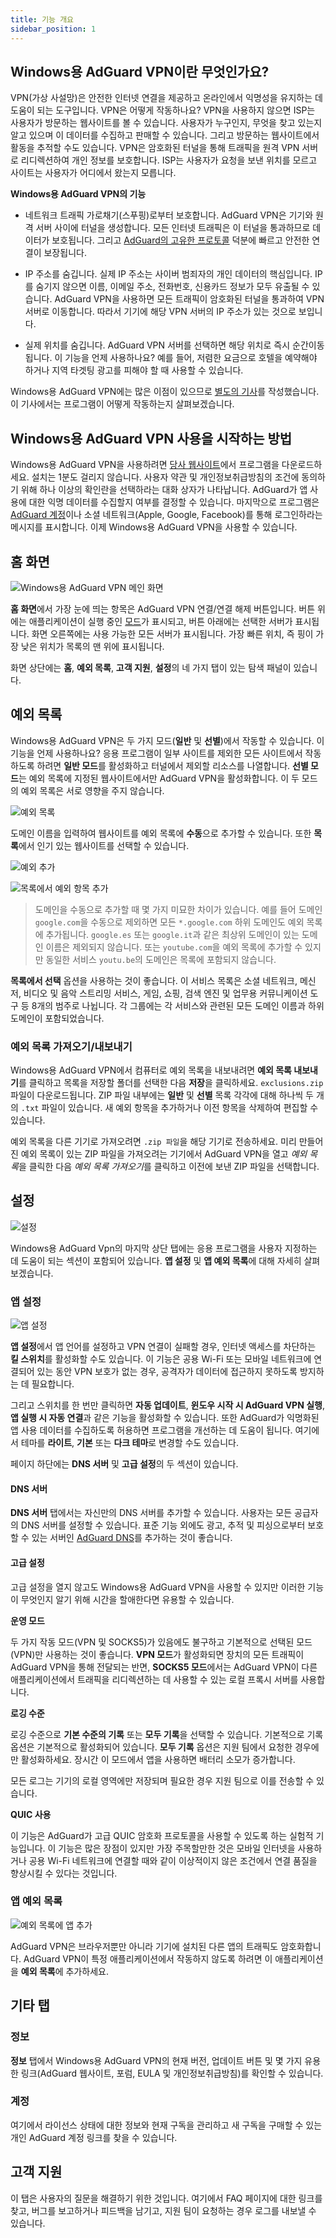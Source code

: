 ```yaml
---
title: 기능 개요
sidebar_position: 1
---
```


## Windows용 AdGuard VPN이란 무엇인가요?

VPN(가상 사설망)은 안전한 인터넷 연결을 제공하고 온라인에서 익명성을 유지하는 데 도움이 되는 도구입니다. VPN은 어떻게 작동하나요? VPN을 사용하지 않으면 ISP는 사용자가 방문하는 웹사이트를 볼 수 있습니다. 사용자가 누구인지, 무엇을 찾고 있는지 알고 있으며 이 데이터를 수집하고 판매할 수 있습니다. 그리고 방문하는 웹사이트에서 활동을 추적할 수도 있습니다. VPN은 암호화된 터널을 통해 트래픽을 원격 VPN 서버로 리디렉션하여 개인 정보를 보호합니다. ISP는 사용자가 요청을 보낸 위치를 모르고 사이트는 사용자가 어디에서 왔는지 모릅니다.

**Windows용 AdGuard VPN의 기능**

* 네트워크 트래픽 가로채기(스푸핑)로부터 보호합니다. AdGuard VPN은 기기와 원격 서버 사이에 터널을 생성합니다. 모든 인터넷 트래픽은 이 터널을 통과하므로 데이터가 보호됩니다. 그리고 [AdGuard의 고유한 프로토콜](/general/adguard-vpn-protocol.mdx) 덕분에 빠르고 안전한 연결이 보장됩니다.

* IP 주소를 숨깁니다. 실제 IP 주소는 사이버 범죄자의 개인 데이터의 핵심입니다. IP를 숨기지 않으면 이름, 이메일 주소, 전화번호, 신용카드 정보가 모두 유출될 수 있습니다. AdGuard VPN을 사용하면 모든 트래픽이 암호화된 터널을 통과하여 VPN 서버로 이동합니다. 따라서 기기에 해당 VPN 서버의 IP 주소가 있는 것으로 보입니다.

* 실제 위치를 숨깁니다. AdGuard VPN 서버를 선택하면 해당 위치로 즉시 순간이동됩니다. 이 기능을 언제 사용하나요? 예를 들어, 저렴한 요금으로 호텔을 예약해야 하거나 지역 타겟팅 광고를 피해야 할 때 사용할 수 있습니다.

Windows용 AdGuard VPN에는 많은 이점이 있으므로 [별도의 기사](/general/why-adguard-vpn.md)를 작성했습니다. 이 기사에서는 프로그램이 어떻게 작동하는지 살펴보겠습니다.

## Windows용 AdGuard VPN 사용을 시작하는 방법

Windows용 AdGuard VPN을 사용하려면 [당사 웹사이트](https://adguard-vpn.com/welcome.html)에서 프로그램을 다운로드하세요. 설치는 1분도 걸리지 않습니다. 사용자 약관 및 개인정보취급방침의 조건에 동의하기 위해 하나 이상의 확인란을 선택하라는 대화 상자가 나타납니다. AdGuard가 앱 사용에 대한 익명 데이터를 수집할지 여부를 결정할 수 있습니다. 마지막으로 프로그램은 [AdGuard 계정](https://auth.adguard.com/login.html)이나 소셜 네트워크(Apple, Google, Facebook)를 통해 로그인하라는 메시지를 표시합니다. 이제 Windows용 AdGuard VPN을 사용할 수 있습니다.

## 홈 화면

![Windows용 AdGuard VPN 메인 화면](https://cdn.adguardvpn.com/content/release_notes/vpn/windows/v2.0/new_main_window_en.png)

**홈 화면**에서 가장 눈에 띄는 항목은 AdGuard VPN 연결/연결 해제 버튼입니다. 버튼 위에는 애플리케이션이 실행 중인 [모드](#exclusions)가 표시되고, 버튼 아래에는 선택한 서버가 표시됩니다. 화면 오른쪽에는 사용 가능한 모든 서버가 표시됩니다. 가장 빠른 위치, 즉 핑이 가장 낮은 위치가 목록의 맨 위에 표시됩니다.

화면 상단에는 **홈**, **예외 목록**, **고객 지원**, **설정**의 네 가지 탭이 있는 탐색 패널이 있습니다.

## 예외 목록

Windows용 AdGuard VPN은 두 가지 모드(**일반** 및 **선별**)에서 작동할 수 있습니다. 이 기능을 언제 사용하나요? 응용 프로그램이 일부 사이트를 제외한 모든 사이트에서 작동하도록 하려면 **일반 모드**를 활성화하고 터널에서 제외할 리소스를 나열합니다. **선별 모드**는 예외 목록에 지정된 웹사이트에서만 AdGuard VPN을 활성화합니다. 이 두 모드의 예외 목록은 서로 영향을 주지 않습니다.

![예외 목록](https://cdn.adguardvpn.com/content/kb/VPN/windows/exclusions_en.png)

도메인 이름을 입력하여 웹사이트를 예외 목록에 **수동**으로 추가할 수 있습니다. 또한 **목록**에서 인기 있는 웹사이트를 선택할 수 있습니다.

![예외 추가](https://cdn.adguardvpn.com/content/kb/VPN/windows/exclusions_add_en.png)

![목록에서 예외 항목 추가](https://cdn.adguardvpn.com/content/kb/VPN/windows/exclusions_from_list_en.png)

> 도메인을 수동으로 추가할 때 몇 가지 미묘한 차이가 있습니다. 예를 들어 도메인 `google.com`을 수동으로 제외하면 모든 `*.google.com` 하위 도메인도 예외 목록에 추가됩니다. `google.es` 또는 `google.it`과 같은 최상위 도메인이 있는 도메인 이름은 제외되지 않습니다. 또는 `youtube.com`을 예외 목록에 추가할 수 있지만 동일한 서비스 `youtu.be`의 도메인은 목록에 포함되지 않습니다.

**목록에서 선택** 옵션을 사용하는 것이 좋습니다. 이 서비스 목록은 소셜 네트워크, 메신저, 비디오 및 음악 스트리밍 서비스, 게임, 쇼핑, 검색 엔진 및 업무용 커뮤니케이션 도구 등 8개의 범주로 나뉩니다. 각 그룹에는 각 서비스와 관련된 모든 도메인 이름과 하위 도메인이 포함되었습니다.

### 예외 목록 가져오기/내보내기

Windows용 AdGuard VPN에서 컴퓨터로 예외 목록을 내보내려면 **예외 목록 내보내기**를 클릭하고 목록을 저장할 폴더를 선택한 다음 **저장**을 클릭하세요. `exclusions.zip` 파일이 다운로드됩니다. ZIP 파일 내부에는 **일반** 및 **선별** 목록 각각에 대해 하나씩 두 개의 `.txt` 파일이 있습니다. 새 예외 항목을 추가하거나 이전 항목을 삭제하여 편집할 수 있습니다.

예외 목록을 다른 기기로 가져오려면 `.zip 파일`을 해당 기기로 전송하세요. 미리 만들어진 예외 목록이 있는 ZIP 파일을 가져오려는 기기에서 AdGuard VPN을 열고 *예외 목록*을 클릭한 다음 *예외 목록 가져오기*를 클릭하고 이전에 보낸 ZIP 파일을 선택합니다.

## 설정

![설정](https://cdn.adguardvpn.com/content/release_notes/vpn/windows/v2.0/settings_en.png)

Windows용 AdGuard Vpn의 마지막 상단 탭에는 응용 프로그램을 사용자 지정하는 데 도움이 되는 섹션이 포함되어 있습니다. **앱 설정** 및 **앱 예외 목록**에 대해 자세히 살펴보겠습니다.

### 앱 설정

![앱 설정](https://cdn.adguardvpn.com/content/release_notes/vpn/windows/v2.0/app_settings_en.png)

**앱 설정**에서 앱 언어를 설정하고 VPN 연결이 실패할 경우, 인터넷 액세스를 차단하는 **킬 스위치**를 활성화할 수도 있습니다. 이 기능은 공용 Wi-Fi 또는 모바일 네트워크에 연결되어 있는 동안 VPN 보호가 없는 경우, 공격자가 데이터에 접근하지 못하도록 방지하는 데 필요합니다.

그리고 스위치를 한 번만 클릭하면 **자동 업데이트**, **윈도우 시작 시 AdGuard VPN 실행**, **앱 실행 시 자동 연결**과 같은 기능을 활성화할 수 있습니다. 또한 AdGuard가 익명화된 앱 사용 데이터를 수집하도록 허용하면 프로그램을 개선하는 데 도움이 됩니다. 여기에서 테마를 **라이트**, **기본** 또는 **다크 테마**로 변경할 수도 있습니다.

페이지 하단에는 **DNS 서버** 및 **고급 설정**의 두 섹션이 있습니다.

#### DNS 서버

**DNS 서버** 탭에서는 자신만의 DNS 서버를 추가할 수 있습니다. 사용자는 모든 공급자의 DNS 서버를 설정할 수 있습니다. 표준 기능 외에도 광고, 추적 및 피싱으로부터 보호할 수 있는 서버인 [AdGuard DNS](https://adguard-dns.io/kb/general/dns-providers/#adguard-dns)를 추가하는 것이 좋습니다.

#### 고급 설정

고급 설정을 열지 않고도 Windows용 AdGuard VPN을 사용할 수 있지만 이러한 기능이 무엇인지 알기 위해 시간을 할애한다면 유용할 수 있습니다.

**운영 모드**

두 가지 작동 모드(VPN 및 SOCKS5)가 있음에도 불구하고 기본적으로 선택된 모드(VPN)만 사용하는 것이 좋습니다. **VPN 모드**가 활성화되면 장치의 모든 트래픽이 AdGuard VPN을 통해 전달되는 반면, **SOCKS5 모드**에서는 AdGuard VPN이 다른 애플리케이션에서 트래픽을 리디렉션하는 데 사용할 수 있는 로컬 프록시 서버를 사용합니다.

**로깅 수준**

로깅 수준으로 **기본 수준의 기록** 또는 **모두 기록**을 선택할 수 있습니다. 기본적으로 기록 옵션은 기본적으로 활성화되어 있습니다. **모두 기록** 옵션은 지원 팀에서 요청한 경우에만 활성화하세요. 장시간 이 모드에서 앱을 사용하면 배터리 소모가 증가합니다.

모든 로그는 기기의 로컬 영역에만 저장되며 필요한 경우 지원 팀으로 이를 전송할 수 있습니다.

**QUIC 사용**

이 기능은 AdGuard가 고급 QUIC 암호화 프로토콜을 사용할 수 있도록 하는 실험적 기능입니다. 이 기능은 많은 장점이 있지만 가장 주목할만한 것은 모바일 인터넷을 사용하거나 공용 Wi-Fi 네트워크에 연결할 때와 같이 이상적이지 않은 조건에서 연결 품질을 향상시킬 수 있다는 것입니다.

### 앱 예외 목록

![예외 목록에 앱 추가](https://cdn.adguardvpn.com/content/release_notes/vpn/windows/v2.0/add_app_en.png)

AdGuard VPN은 브라우저뿐만 아니라 기기에 설치된 다른 앱의 트래픽도 암호화합니다. AdGuard VPN이 특정 애플리케이션에서 작동하지 않도록 하려면 이 애플리케이션을 **예외 목록**에 추가하세요.

## 기타 탭

### 정보

**정보** 탭에서 Windows용 AdGuard VPN의 현재 버전, 업데이트 버튼 및 몇 가지 유용한 링크(AdGuard 웹사이트, 포럼, EULA 및 개인정보취급방침)를 확인할 수 있습니다.

### 계정

여기에서 라이선스 상태에 대한 정보와 현재 구독을 관리하고 새 구독을 구매할 수 있는 개인 AdGuard 계정 링크를 찾을 수 있습니다.

## 고객 지원

이 탭은 사용자의 질문을 해결하기 위한 것입니다. 여기에서 FAQ 페이지에 대한 링크를 찾고, 버그를 보고하거나 피드백을 남기고, 지원 팀이 요청하는 경우 로그를 내보낼 수 있습니다.

